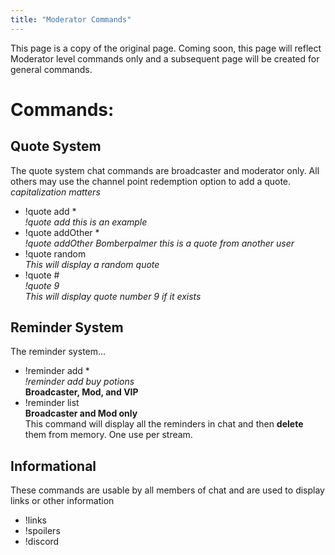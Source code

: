 ```yaml
---
title: "Moderator Commands"
---
```


This page is a copy of the original page.  Coming soon, this page will reflect Moderator level commands only and a subsequent page will be created for general commands.

<h1>Commands:</h1>
<h2>Quote System</h2>
<p>The quote system chat commands are broadcaster and moderator only.  All others may use the channel point redemption option to add a quote.<br>
    <i>capitalization matters</i>
</p>
<ul>
    <li>!quote add *<br><i>!quote add this is an example</i></li>
    <li>!quote addOther *<br><i>!quote addOther Bomberpalmer this is a quote from another user</i></li>
    <li>!quote random<br><i>This will display a random quote</i></li>
    <li>!quote #<br><i>!quote 9</i><br><i>This will display quote number 9 if it exists</i></li>
</ul>
<h2>Reminder System</h2>
<p>The reminder system...</p>
<ul>
    <li>!reminder add *<br><i>!reminder add buy potions</i><br><b>Broadcaster, Mod, and VIP</b></li>
    <li>!reminder list<br><b>Broadcaster and Mod only</b><br>This command will display all the reminders in chat and then <b>delete</b> them from memory. One use per stream.</li>
</ul>
<h2>Informational</h2>
<pr>These commands are usable by all members of chat and are used to display links or other information</pr>
<ul>
    <li>!links</li>
    <li>!spoilers</li>
    <li>!discord</li>
</ul>